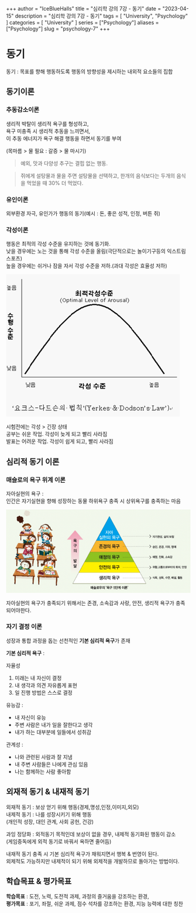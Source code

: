+++
author = "IceBlueHalls"
title = "심리학 강의 7강 - 동기"
date = "2023-04-15"
description = "심리학 강의 7강 - 동기"
tags = [
    "University",
    "Psychology"
]
categories = [
    "University"
]
series = ["Psychology"]
aliases = ["Psychology"]
slug = "psychology-7"
+++

# 동기

동기 : 목표를 향해 행동하도록 행동의 방향성을 제시하는 내외적 요소들의 집합

## 동기이론

### 추동감소이론
생리적 박탈이 생리적 욕구를 형성하고,  
욕구 미충족 시 생리적 추동을 느끼면서,   
이 추동 에너지가 욕구 해결 행동을 하면서 동기를 부여  

(목마름 > 물 필요 : 갈증 > 물 마시기)

> 예외, 맛과 다양성 추구는 결핍 없는 행동.

> 쥐에게 설탕물과 물을 주면 설탕물을 선택하고, 한개의 음식보다는 두개의 음식을 먹었을 때 30% 더 먹었다.


### 유인이론
외부환경 자극, 유인가가 행동의 동기(예시 : 돈, 좋은 성적, 인정, 버튼 쥐)

### 각성이론
행동은 최적의 각성 수준을 유지하는 것에 동기화.  
낮을 경우에는 노는 것을 통해 각성 수준을 올림(극단적으로는 놀이기구등의 익스트림 스포츠)  
높을 경우에는 쉬거나 잠을 자서 각성 수준을 저하.(과대 각성은 효율성 저하)

![요크스 덕슨의 법칙](yerkes.png)

시험전에는 각성 > 긴장 상태  
공부는 쉬운 작업. 각성이 늦게 되고 빨리 사라짐  
발표는 어려운 작업. 각성이 쉽게 되고, 빨리 사라짐

## 심리적 동기 이론

### 매슬로의 욕구 위계 이론

자아실현의 욕구 :  
인간은 자기실현을 향해 성장하는 동물
하위욕구 충족 시 상위욕구를 충족하는 마음

![메슬로의 욕구 위계 이론 5단계](maslow.png)

자아실현의 욕구가 충족되기 위해서는 존경, 소속감과 사랑, 안전, 생리적 욕구가 충족 되어야한다.

### 자기 결정 이론
성장과 통합 과정을 돕는 선천적인 **기본 심리적 욕구**가 존재

**기본 심리적 욕구** : 

자율성
1. 미래는 내 자신이 결정
2. 내 생각과 의견 자유롭게 표현
3. 일 진행 방법은 스스로 결정

유능감 : 
- 내 자신이 유능
- 주변 사람은 내가 일을 잘한다고 생각
- 내가 하는 대부분에 일들에서 성취감

관계성 :
- 나와 관련된 사람과 잘 지냄
- 내 주변 사람들은 나에게 관심 있음
- 나는 함께하는 사람 좋아함

## 외재적 동기 & 내재적 동기
외재적 동기 : 보상 얻기 위해 행동(경제,명성,인정,이미지,외모)  
내제적 동기 : 나를 성장시키기 위해 행동  
(개인적 성장, 대인 관계, 사회 공헌, 건강)

과잉 정당화 : 외적동기 목적인데 보상이 없을 경우, 내제적 동기화된 행동이 감소  
(게임중독에게 외적 동기로 바꿔서 욕하면 줄어듬)

내재적 동기 충족 시 기본 심리적 욕구가 채워지면서 행복 & 번영이 된다.  
외제적도 가능하지만 내제적이 되기 위해 외제적을 개발하므로 돌아가는 방법이다.

## 학습목표 & 평가목표
**학습목표** : 도전, 노력, 도전적 과제, 과정의 즐거움을 강조하는 환경,  
**평가목표** : 포기, 좌절, 쉬운 과제, 점수 석차를 강조하는 환경, 지능 능력에 대한 칭찬
